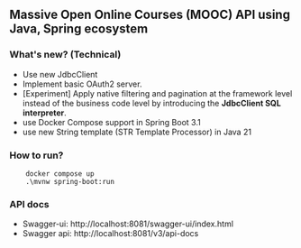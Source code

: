 ## Massive Open Online Courses (MOOC) API using Java, Spring ecosystem 

### What's new? (Technical)

- Use new JdbcClient
- Implement basic OAuth2 server.
- [Experiment] Apply native filtering and pagination at the framework level instead of the business code level by introducing the **JdbcClient SQL interpreter**.
- use Docker Compose support in Spring Boot 3.1
- use new String template (STR Template Processor) in Java 21

### How to run?

```shell
    docker compose up
    .\mvnw spring-boot:run
```

### API docs

- Swagger-ui: http://localhost:8081/swagger-ui/index.html
- Swagger api: http://localhost:8081/v3/api-docs
